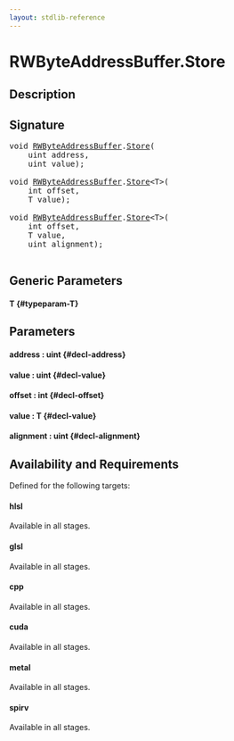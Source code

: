 ```yaml
---
layout: stdlib-reference
---
```


# RWByteAddressBuffer\.Store

## Description





## Signature 

<pre>
void <a href="/stdlib-reference/types/RWByteAddressBuffer/index" class="code_type">RWByteAddressBuffer</a>.<a href="/stdlib-reference/types/RWByteAddressBuffer/Store">Store</a>(
    uint <span class='code_param'>address</span>,
    uint <span class='code_param'>value</span>);

void <a href="/stdlib-reference/types/RWByteAddressBuffer/index" class="code_type">RWByteAddressBuffer</a>.<a href="/stdlib-reference/types/RWByteAddressBuffer/Store">Store</a>&lt;T&gt;(
    int <span class='code_param'>offset</span>,
    T <span class='code_param'>value</span>);

void <a href="/stdlib-reference/types/RWByteAddressBuffer/index" class="code_type">RWByteAddressBuffer</a>.<a href="/stdlib-reference/types/RWByteAddressBuffer/Store">Store</a>&lt;T&gt;(
    int <span class='code_param'>offset</span>,
    T <span class='code_param'>value</span>,
    uint <span class='code_param'>alignment</span>);

</pre>

## Generic Parameters

#### T {#typeparam-T}

## Parameters

#### address  : uint {#decl-address}
#### value  : uint {#decl-value}
#### offset  : int {#decl-offset}
#### value  : T {#decl-value}
#### alignment  : uint {#decl-alignment}

## Availability and Requirements

Defined for the following targets:

#### hlsl
Available in all stages.

#### glsl
Available in all stages.

#### cpp
Available in all stages.

#### cuda
Available in all stages.

#### metal
Available in all stages.

#### spirv
Available in all stages.



